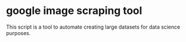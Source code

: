# google image scraping tool

This script is a tool to automate creating large datasets for data science purposes.

